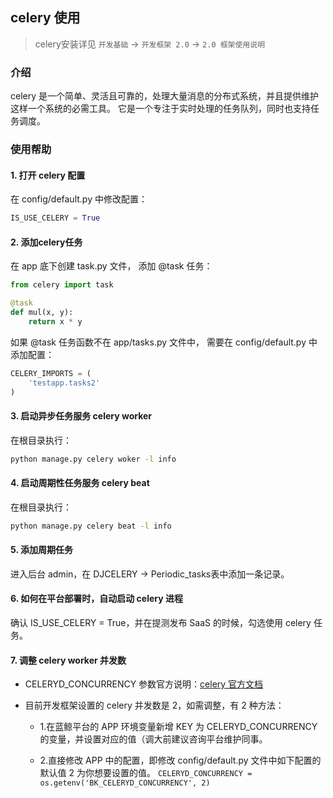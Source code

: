 ## celery 使用

> celery安装详见 `开发基础` -> `开发框架 2.0` -> `2.0 框架使用说明`

### 介绍

celery 是一个简单、灵活且可靠的，处理大量消息的分布式系统，并且提供维护这样一个系统的必需工具。
它是一个专注于实时处理的任务队列，同时也支持任务调度。

### 使用帮助

#### 1. 打开 celery 配置

在 config/default.py 中修改配置：

```python
IS_USE_CELERY = True
```

#### 2. 添加celery任务

在 app 底下创建 task.py 文件， 添加 @task 任务：

```python
from celery import task

@task
def mul(x, y):
    return x * y
```

如果 @task 任务函数不在 app/tasks.py 文件中， 需要在 config/default.py 中添加配置：

```python
CELERY_IMPORTS = (
    'testapp.tasks2'  
)
```

#### 3. 启动异步任务服务 celery worker

在根目录执行：

```bash
python manage.py celery woker -l info
```

#### 4. 启动周期性任务服务 celery beat

在根目录执行：
```bash
python manage.py celery beat -l info
```

#### 5. 添加周期任务

进入后台 admin，在 DJCELERY -> Periodic_tasks表中添加一条记录。

#### 6. 如何在平台部署时，自动启动 celery 进程

确认 IS_USE_CELERY = True，并在提测发布 SaaS 的时候，勾选使用 celery 任务。

#### 7. 调整 celery worker 并发数

- CELERYD_CONCURRENCY 参数官方说明：[celery 官方文档](http://docs.celeryproject.org/en/v2.2.4/configuration.html#celeryd-prefetch-multiplier)

- 目前开发框架设置的 celery 并发数是 2，如需调整，有 2 种方法：

  - 1.在蓝鲸平台的 APP 环境变量新增 KEY 为 CELERYD_CONCURRENCY 的变量，并设置对应的值（调大前建议咨询平台维护同事。

  - 2.直接修改 APP 中的配置，即修改 config/default.py 文件中如下配置的默认值 2 为你想要设置的值。 `CELERYD_CONCURRENCY = os.getenv('BK_CELERYD_CONCURRENCY', 2)`
